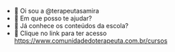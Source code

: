 - 👋 Oi sou a @terapeutasamira
- 👀 Em que posso te ajudar? 
- 🌱 Já conhece os conteúdos da escola? 
- 💞️ Clique no link para ter acesso 
https://www.comunidadedoterapeuta.com.br/cursos
<!---
terapeutasamira/terapeutasamira is a ✨ special ✨ repository because its `README.md` (this file) appears on your GitHub profile.
You can click the Preview link to take a look at your changes.
--->
